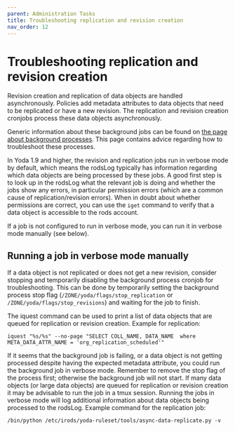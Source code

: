 ```yaml
---
parent: Administration Tasks
title: Troubleshooting replication and revision creation
nav_order: 12
---
```

# Troubleshooting replication and revision creation

Revision creation and replication of data objects are handled asynchronously. Policies
add metadata attributes to data objects that need to be replicated or have a new revision.
The replication and revision creation cronjobs process these data objects asynchronously.

Generic information about these background jobs can be found on
[the page about background processes](../design/processes/asynchronous-processes.md). This page
contains advice regarding how to troubleshoot these processes.

In Yoda 1.9 and higher, the revision and replication jobs run in verbose mode by default, which means
the rodsLog typically has information regarding which data objects are being processed by these
jobs. A good first step is to look up in the rodsLog what the relevant job is doing and
whether the jobs show any errors, in particular permission errors (which are a common cause of
replication/revision errors). When in doubt about whether permissions are correct, you can use
the `iget` command to verify that a data object is accessible to the rods account.

If a job is not configured to run in verbose mode, you can run it in verbose mode manually
(see below).

## Running a job in verbose mode manually

If a data object is not replicated or does not get a new revision, consider stopping and
temporarily disabling the background process cronjob for troubleshooting. This can be done
by temporarily setting the background process stop flag (`/ZONE/yoda/flags/stop_replication` or
`/ZONE/yoda/flags/stop_revisions`) and waiting for the job to finish.

The iquest command can be used to print a list of data objects that are queued for replication
or revision creation.  Example for replication:

```
iquest "%s/%s" --no-page "SELECT COLL_NAME, DATA_NAME  where META_DATA_ATTR_NAME = 'org_replication_scheduled'"
```

If it seems that the background job is failing, or a data object is not getting processed despite having
the expected metadata attribute, you could run the background job in verbose mode. Remember to remove the
stop flag of the process first; otherwise the background job will not start.  If many data objects (or large data objects)
are queued for replication or revision creation it may be advisable to run the job in a tmux session. Running the jobs
in verbose mode will log additional information about data objects being processed to the rodsLog. Example
command for the replication job:

```
/bin/python /etc/irods/yoda-ruleset/tools/async-data-replicate.py -v
```
